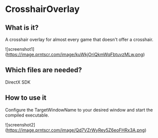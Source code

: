 # CrosshairOverlay

What is it?
---

A crosshair overlay for almost every game that doesn't offer a crosshair. 

![screenshot1] (https://image.prntscr.com/image/kuWkjOriQkmWqFbtuvzMLw.png)


Which files are needed?
---
DirectX SDK

How to use it
---

Configure the TargetWindowName to your desired window and start the compiled executable.

![screenshot2] (https://image.prntscr.com/image/Qd7VZrWyRey5Z6eoFHRx3A.png)
